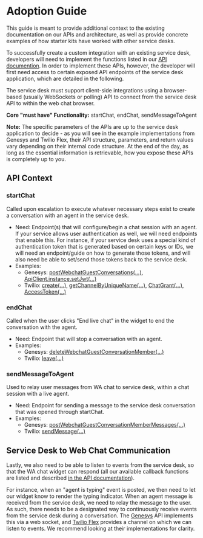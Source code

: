 # Adoption Guide
This guide is meant to provide additional context to the existing documentation on our APIs and architecture, as well as provide concrete examples of how starter kits have worked with other service desks.

To successfully create a custom integration with an existing service desk, developers will need to implement the functions listed in our [API documention](https://web-chat.global.assistant.watson.cloud.ibm.com/docs.html?to=service-desks-custom-sd#api-details). In order to implement these APIs, however, the developer will first need access to certain exposed API endpoints of the service desk application, which are detailed in the following.

The service desk must support client-side integrations using a browser-based (usually WebSockets or polling) API to connect from the service desk API to within the web chat browser.

**Core "must have" Functionality:** startChat, endChat, sendMessageToAgent

**Note:** The specific parameters of the APIs are up to the service desk application to decide - as you will see in the example implementations from Genesys and Twilio Flex, their API structure, parameters, and return values vary depending on their internal code structure. At the end of the day, as long as the essential information is retrievable, how you expose these APIs is completely up to you.

## API Context
### startChat
Called upon escalation to execute whatever necessary steps exist to create a conversation with an agent in the service desk.
- Need: Endpoint(s) that will configure/begin a chat session with an agent. If your service allows user authentication as well, we will need endpoints that enable this. For instance, if your service desk uses a special kind of authentication token that is generated based on certain keys or IDs, we will need an endpoint/guide on how to generate those tokens, and will also need be able to set/send those tokens back to the service desk.
- Examples:
   * Genesys: [postWebchatGuestConversations(...)](https://developer.mypurecloud.com/api/rest/client-libraries/javascript-guest/WebChatApi.html#createwebchatconversationresponse_postwebchatguestconversations_body_), [ApiClient.instance.setJwt(...)](https://developer.mypurecloud.com/api/rest/client-libraries/javascript/#authentication)
   * Twilio: [create(...)](https://www.twilio.com/docs/flex/developer/messaging/api/chat-channel?code-sample=code-create-channel&code-language=Java&code-sdk-version=8.x), [getChannelByUniqueName(...)](../src/flex/webChat/client/src/twilioFlex.ts#L64), [ChatGrant(...)](../src/flex/webChat/server/src/routes/auth.ts#L60), [AccessToken(...)](../src/flex/webChat/server/src/routes/auth.ts#L67)

### endChat
Called when the user clicks "End live chat" in the widget to end the conversation with the agent.
- Need: Endpoint that will stop a conversation with an agent.
- Examples:
   * Genesys: [deleteWebchatGuestConversationMember(...)](https://developer.mypurecloud.com/api/rest/client-libraries/javascript-guest/WebChatApi.html#deleteWebchatGuestConversationMember)
   * Twilio: [leave(...)](../src/flex/webChat/client/src/twilioFlex.ts#L176)

### sendMessageToAgent
Used to relay user messages from WA chat to service desk, within a chat session with a live agent.
- Need: Endpoint for sending a message to the service desk conversation that was opened through startChat.
- Examples:
   * Genesys: [postWebchatGuestConversationMemberMessages(...)](https://developer.mypurecloud.com/api/rest/client-libraries/javascript-guest/WebChatApi.html#webchatmessage_postwebchatguestconversationmembermessages_conversationid__memberid__body_)
   * Twilio: [sendMessage(...)](../src/flex/webChat/client/src/twilioFlex.ts#L195)

## Service Desk to Web Chat Communication
Lastly, we also need to be able to listen to events from the service desk, so that the WA chat widget can respond (all our available callback functions are listed and described [in the API documentation](https://web-chat.global.assistant.watson.cloud.ibm.com/docs.html?to=service-desks-custom-sd#api-details)). 

For instance, when an "agent is typing" event is posted, we then need to let our widget know to render the typing indicator. When an agent message is received from the service desk, we need to relay the message to the user. As such, there needs to be a designated way to continuously receive events from the service desk during a conversation. The [Genesys](../src/genesys/webChat/client/src/genesysServiceDesk.ts) API implements this via a web socket, and [Twilio Flex](../src/flex/webChat/client/src/twilioFlex.ts) provides a channel on which we can listen to events. We recommend looking at their implementations for clarity.
